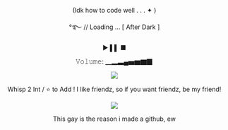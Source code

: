 
<p align="center">
(Idk how to code well  . . . ✦ )


<p align="center">
°࿐ // Loading ... 
[ After Dark ]
<p align="center">
►                 ▌▌                ■
<p align="center">
𝚅𝚘𝚕𝚞𝚖𝚎: ▁▂▃▄▅▆▇▉



<p align="center">
 <image src=https://i.pinimg.com/564x/48/d3/5f/48d35f19467e29b9f146cc8e838aacbd.jpg>
 </p>



<p align="center">
Whisp 2 Int / ⭐ to Add !
I like friendz, so if you want friendz, be my friend!
<br>

<p align="center">
 <image src=https://cdn.discordapp.com/attachments/1127712535869653144/1203888856793878559/image.png?ex=65d2bbde&is=65c046de&hm=b11aa036851060f66ca01d05fdad2bebbd837318669726fe0f1037f0c50ebc1b&>
<p align="center">
This gay is the reason i made a github, ew
